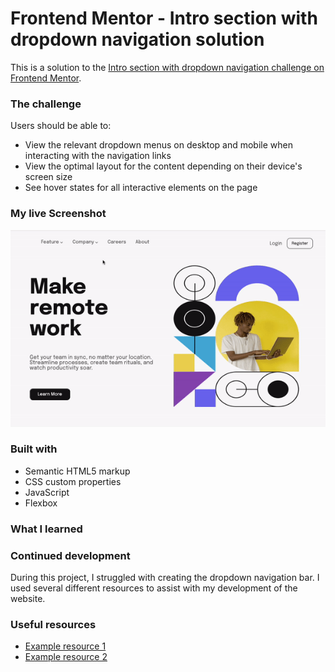 # Frontend Mentor - Intro section with dropdown navigation solution

This is a solution to the [Intro section with dropdown navigation challenge on Frontend Mentor](https://www.frontendmentor.io/challenges/intro-section-with-dropdown-navigation-ryaPetHE5). 

### The challenge

Users should be able to:

- View the relevant dropdown menus on desktop and mobile when interacting with the navigation links
- View the optimal layout for the content depending on their device's screen size
- See hover states for all interactive elements on the page

### My live Screenshot
<img src="./gif-preview.gif" alt="readme-preview">

### Built with

- Semantic HTML5 markup
- CSS custom properties
- JavaScript
- Flexbox


### What I learned


### Continued development

During this project, I struggled with creating the dropdown navigation bar.  I used several different resources to assist with my development of the website. 

### Useful resources

- [Example resource 1](https://www.w3docs.com/snippets/css/how-to-create-a-drop-down-navigation-menu-with-css.html)
- [Example resource 2](https://moderncss.dev/css-only-accessible-dropdown-navigation-menu/)
